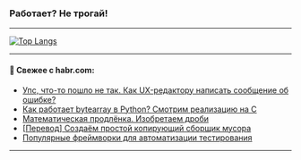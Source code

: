 ### Работает? Не трогай!

---
<!--
#### 🛠️ Technical stack:

![Java](https://img.shields.io/badge/Java-informational?logo=Oracle&style=flat&logoColor=white&color=FF4500)
![Kotlin](https://img.shields.io/badge/Kotlin-informational?logo=Kotlin&style=flat&logoColor=white&color=774D97)
![TS](https://img.shields.io/badge/TypeScript-informational?logo=typeScript&style=flat&logoColor=black&color=017acc)
![Python](https://img.shields.io/badge/Python-informational?logo=Python&style=flat&logoColor=black&color=ffdd54) <br>
![Spring](https://img.shields.io/badge/Spring-informational?logo=Spring&style=flat&logoColor=white&color=6DB33F) 
![SpringBoot](https://img.shields.io/badge/SpringBoot-informational?logo=SpringBoot&style=flat&logoColor=white&color=6DB33F)
![Nest](https://img.shields.io/badge/NestJS-informational?logo=NestJS&style=flat&logoColor=white&color=E0234E) 
![NodeJS](https://img.shields.io/badge/NodeJS-informational?logo=node.js&style=flat&logoColor=white&color=70A760)<br>
![PostgreSQL](https://img.shields.io/badge/PostgreSQL-informational?logo=PostgreSQL&style=flat&logoColor=white&color=DAA520)
![MongoDB](https://img.shields.io/badge/MongoDB-informational?logo=MongoDB&style=flat&logoColor=white&color=870000)
![Apache](https://img.shields.io/badge/Apache-informational?logo=apache&style=flat&logoColor=white&color=f74e28)

___ 
-->

<!--- #### 🛠️ : --->

[![Top Langs](https://github-readme-stats-82jvfl3w3-advtsettinggmailcoms-projects.vercel.app/api/top-langs/?username=zloylis&langs_count=10&hide_title=true&title_color=e6edf3&size_weight=0.5&count_weight=0.5&layout=compact&hide_progress=true&hide_border=true&theme=dracula)](https://github.com/zloylis)

<!---


####  :octocat:&nbsp;&nbsp; Статистика:

![GitHub stats](https://github-readme-stats-u2qms2cxw-advtsettinggmailcoms-projects.vercel.app/api?username=zloylis&show_icons=true&hide_border=true&theme=dracula&title_color=e6edf3&include_all_commits=true&count_private=true&hide_rank=false&hide_title=true&rank_icon=github)
-->
---

#### 💬 Свежее с habr.com:

<!-- BLOG-POST-LIST:START -->
- [Упс, что-то пошло не так. Как UX-редактору написать сообщение об ошибке?](https://habr.com/ru/articles/861836/?utm_source=habrahabr&utm_medium=rss&utm_campaign=861836)
- [Как работает bytearray в Python? Смотрим реализацию на C](https://habr.com/ru/articles/861820/?utm_source=habrahabr&utm_medium=rss&utm_campaign=861820)
- [Математическая продлёнка. Изобретаем дроби](https://habr.com/ru/articles/861614/?utm_source=habrahabr&utm_medium=rss&utm_campaign=861614)
- [[Перевод] Создаём простой копирующий сборщик мусора](https://habr.com/ru/companies/ruvds/articles/861776/?utm_source=habrahabr&utm_medium=rss&utm_campaign=861776)
- [Популярные фреймворки для автоматизации тестирования](https://habr.com/ru/companies/sberbank/articles/861706/?utm_source=habrahabr&utm_medium=rss&utm_campaign=861706)
<!-- BLOG-POST-LIST:END -->

---
